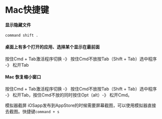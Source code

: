 # Mac快捷键

#### 显示隐藏文件

`command shift .`

#### 桌面上有多个打开的应用、选择某个显示在最前面

按住Cmd + Tab激活程序切换 -》 按住Cmd不放按Tab（Shift + Tab）选中程序 -》 松开Tab

#### Mac 恢复缩小窗口

按住Cmd + Tab激活程序切换 -》 按住Cmd不放按Tab（Shift + Tab）选中程序 -》 松开Tab，按住Cmd不放的同时按住Opt（alt）-》 松开Cmd。

模拟器截屏
iOSapp发布到AppStore的时候需要屏幕截图，可以使用模拟器直接去截图。快捷键` command + s `

